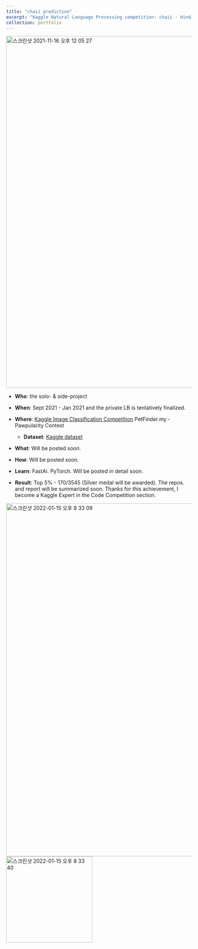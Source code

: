 ```yaml
---
title: "chaii prediction"
excerpt: "Kaggle Natural Language Processing competition: chaii - Hindi and Tamil Question and Answering"
collection: portfolio
---
```


<img width="954" alt="스크린샷 2021-11-16 오후 12 05 27" src="https://user-images.githubusercontent.com/58493928/141993611-7e92d228-19e2-4bee-acae-9284c7758a05.png">

- **Who**: the solo- & side-project
- **When**: Sept 2021 - Jan 2021 and the private LB is tentatively finalized.
- **Where**: [Kaggle Image Classification Competition](https://www.kaggle.com/c/petfinder-pawpularity-score/leaderboard) PetFinder.my - Pawpularity Contest
  - **Dataset**: [Kaggle dataset](https://www.kaggle.com/c/petfinder-pawpularity-score/data)
- **What**: Will be posted soon.
- **How**: Will be posted soon.
- **Learn**: FastAi. PyTorch. Will be posted in detail soon.    

- **Result**: Top 5% - 170/3545 (Silver medal will be awarded). The repos. and report will be summarized soon. Thanks for this achievement, I become a Kaggle Expert in the Code Competition section.

<img width="957" alt="스크린샷 2022-01-15 오후 8 33 09" src="https://user-images.githubusercontent.com/58493928/149621504-4dbf987d-ff57-4896-9859-6d892477b3c1.png">
<img width="234" alt="스크린샷 2022-01-15 오후 8 33 40" src="https://user-images.githubusercontent.com/58493928/149621524-6fb0cf20-cdef-4fdd-8ee9-ab30d0a419a4.png">
